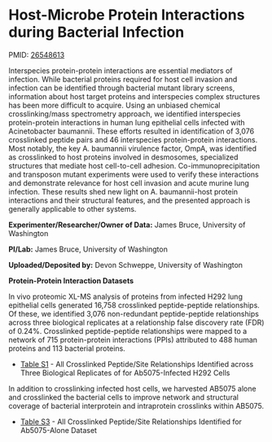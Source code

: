 
# Host-Microbe Protein Interactions during Bacterial Infection

PMID: [26548613](http://www.ncbi.nlm.nih.gov/pubmed/26548613)

Interspecies protein-protein interactions are essential mediators of infection. While bacterial proteins required for host cell invasion and infection can be identified through bacterial mutant library screens, information about host target proteins and interspecies complex structures has been more difficult to acquire. Using an unbiased chemical crosslinking/mass spectrometry approach, we identified interspecies protein-protein interactions in human lung epithelial cells infected with Acinetobacter baumannii. These efforts resulted in identification of 3,076 crosslinked peptide pairs and 46 interspecies protein-protein interactions. Most notably, the key A. baumannii virulence factor, OmpA, was identified as crosslinked to host proteins involved in desmosomes, specialized structures that mediate host cell-to-cell adhesion. Co-immunoprecipitation and transposon mutant experiments were used to verify these interactions and demonstrate relevance for host cell invasion and acute murine lung infection. These results shed new light on A. baumannii-host protein interactions and their structural features, and the presented approach is generally applicable to other systems.

**Experimenter/Researcher/Owner of Data:** James Bruce, University of Washington

**PI/Lab:** James Bruce, University of Washington

**Uploaded/Deposited by:** Devon Schweppe, University of Washington

**Protein-Protein Interaction Datasets**

In vivo proteomic XL-MS analysis of proteins from infected H292 lung epithelial cells generated 16,758 crosslinked peptide-peptide relationships. Of these, we identified 3,076 non-redundant peptide-peptide relationships across three biological replicates at a relationship false discovery rate (FDR) of 0.24%. Crosslinked peptide-peptide relationships were mapped to a network of 715 protein-protein interactions (PPIs) attributed to 488 human proteins and 113 bacterial proteins.

* [Table S1](ftp://ftp.patricbrc.org/BRC_Mirrors/GUNK/mmc2-1.xlsx) - All Crosslinked Peptide/Site Relationships Identified across Three Biological Replicates of for Ab5075-Infected H292 Cells

In addition to crosslinking infected host cells, we harvested AB5075 alone and crosslinked the bacterial cells to improve network and structural coverage of bacterial interprotein and intraprotein crosslinks within AB5075.

* [Table S3](ftp://ftp.patricbrc.org/BRC_Mirrors/GUNK//mmc4.xlsx) - All Crosslinked Peptide/Site Relationships Identified for Ab5075-Alone Dataset
